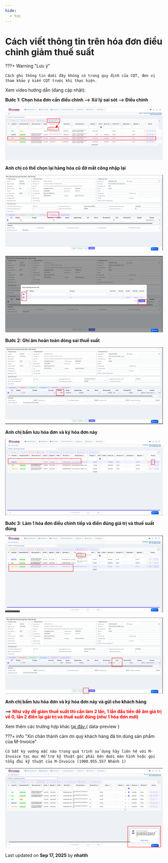 ```yaml
---
hide:
  - toc
---
```


# **Cách viết thông tin trên hóa đơn điều chỉnh giảm thuế suất**

???+ Warning "Lưu ý"

    Cách ghi thông tin dưới đây không có trong quy định của CQT, đơn vị tham khảo ý kiến CQT trước khi thực hiện.

Xem video hướng dẫn (đang cập nhật):

**Bước 1: Chọn hóa đơn cần điều chỉnh --> Xử lý sai sót --> Điều chỉnh**

![Hình 1](../../assets/images/invoice2/2.0_dieu-chinh-thue-suat_1.png "Hãy bấm vào để xem rõ hơn")

**Anh chị có thể chọn lại hàng hóa cũ đỡ mất công nhập lại**

![Hình 1](../../assets/images/invoice2/2.0_dieu-chinh-thue-suat_3.png "Hãy bấm vào để xem rõ hơn")

![Hình 1](../../assets/images/invoice2/2.0_dieu-chinh-thue-suat_4.png "Hãy bấm vào để xem rõ hơn")

**Bước 2: Ghi âm hoàn toàn dòng sai thuế suất**

![Hình 2](../../assets/images/invoice2/2.0_dieu-chinh-thue-suat_2.png "Hãy bấm vào để xem rõ hơn")

**Anh chị bấm lưu hóa đơn và ký hóa đơn này**

![Hình 2](../../assets/images/invoice2/2.0_dieu-chinh-thue-suat_8.png "Hãy bấm vào để xem rõ hơn")

**Bước 3: Làm 1 hóa đơn điều chỉnh tiếp và điền đúng giá trị và thuế suất đúng**

![Hình 2](../../assets/images/invoice2/2.0_dieu-chinh-thue-suat_9.png "Hãy bấm vào để xem rõ hơn")

![Hình 2](../../assets/images/invoice2/2.0_dieu-chinh-thue-suat_10.png "Hãy bấm vào để xem rõ hơn")

**Anh chị bấm lưu hóa đơn và ký hóa đơn này và gửi cho khách hàng**

==> <strong style="color: red;">Như vậy để giảm thuế suất thì cần làm 2 lần, 1 lần đầu tiền để âm giá trị về 0, lần 2 điền lại gái trị và thuế suất đúng (như 1 hóa đơn mới)</strong>

Xem thêm các trường hợp khác [tại đây.](../dieu-chinh-hoa-don#attribute-lists){ data-preview }

???+ info "Xin chân thành cảm ơn quý khách hàng đã tin dùng sản phẩm của M-Invoice"

    Có bất kỳ vướng mắc nào trong quá trình sử dụng hãy liên hệ với M-Invoice tại mục Hỗ trợ kỹ thuật góc phải bên dưới màn hình hoặc gọi tổng đài kỹ thuật của M-Invoice (1900.955.557 Nhánh 1)

![Hình 5](../../assets/images/invoice2/hotro.png "Hãy bấm vào để xem rõ hơn")

<div class="last-updated">Last updated on <strong>Sep 17, 2025</strong> by <strong>nhatth</strong></div>

